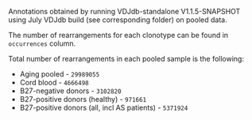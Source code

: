 Annotations obtained by running VDJdb-standalone V1.1.5-SNAPSHOT using July VDJdb build (see corresponding folder) on pooled data.

The number of rearrangements for each clonotype can be found in ``occurrences`` column.

Total number of rearrangements in each pooled sample is the following:

* Aging pooled - ``29989055``
* Cord blood - ``4666498``
* B27-negative donors - ``3102820``
* B27-positive donors (healthy) - ``971661``
* B27-positive donors (all, incl AS patients) - ``5371924``